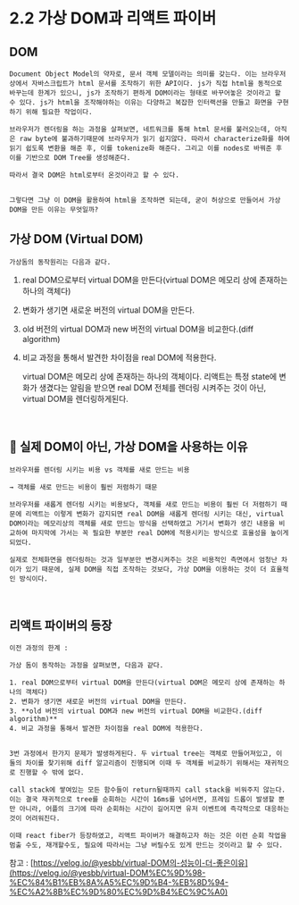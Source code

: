 # 2.2 가상 DOM과 리액트 파이버

## DOM

    Document Object Model의 약자로, 문서 객체 모델이라는 의미를 갖는다. 이는 브라우저 상에서 자바스크립트가 html 문서를 조작하기 위한 API이다. js가 직접 html을 동적으로 바꾸는데 한계가 있으니, js가 조작하기 편하게 DOM이라는 형태로 바꾸어놓은 것이라고 할 수 있다. js가 html을 조작해야하는 이유는 다양하고 복잡한 인터랙션을 만들고 화면을 구현하기 위해 필요한 작업이다.

    브라우저가 렌더링을 하는 과정을 살펴보면, 네트워크를 통해 html 문서를 불러오는데, 아직은 raw byte에 불과하기때문에 브라우저가 읽기 쉽지않다. 따라서 characterize화를 하여 읽기 쉽도록 변환을 해준 후, 이를 tokenize화 해준다. 그리고 이를 nodes로 바꿔준 후 이를 기반으로 DOM Tree를 생성해준다.

    따라서 결국 DOM은 html로부터 온것이라고 할 수 있다.


    그렇다면 그냥 이 DOM을 활용하여 html을 조작하면 되는데, 굳이 허상으로 만들어서 가상 DOM을 만든 이유는 무엇일까?

## 가상 DOM (Virtual DOM)

    가상돔의 동작원리는 다음과 같다.

1. real DOM으로부터 virtual DOM을 만든다(virtual DOM은 메모리 상에 존재하는 하나의 객체다)
2. 변화가 생기면 새로운 버전의 virtual DOM을 만든다.
3. old 버전의 virtual DOM과 new 버전의 virtual DOM을 비교한다.(diff algorithm)
4. 비교 과정을 통해서 발견한 차이점을 real DOM에 적용한다.

   virtual DOM은 메모리 상에 존재하는 하나의 객체이다. 리액트는 특정 state에 변화가 생겼다는 알림을 받으면 real DOM 전체를 렌더링 시켜주는 것이 아닌, virtual DOM을 렌더링하게된다.

</br>

## 📌 실제 DOM이 아닌, 가상 DOM을 사용하는 이유

    브라우저를 렌더링 시키는 비용 vs 객체를 새로 만드는 비용

    → 객체를 새로 만드는 비용이 훨씬 저렴하기 때문

    브라우저를 새롭게 렌더링 시키는 비용보다, 객체를 새로 만드는 비용이 훨씬 더 저렴하기 때문에 리액트는 이렇게 변화가 감지되면 real DOM을 새롭게 렌더링 시키는 대신, virtual DOM이라는 메모리상의 객체를 새로 만드는 방식을 선택하였고 거기서 변화가 생긴 내용을 비교하여 마지막에 가서는 꼭 필요한 부분만 real DOM에 적용시키는 방식으로 효율성을 높이게 되었다.

    실제로 전체화면을 렌더링하는 것과 일부분만 변경시켜주는 것은 비용적인 측면에서 엄청난 차이가 있기 때문에, 실제 DOM을 직접 조작하는 것보다, 가상 DOM을 이용하는 것이 더 효율적인 방식이다.

</br>

## 리액트 파이버의 등장

    이전 과정의 한계 :

    가상 돔이 동작하는 과정을 살펴보면, 다음과 같다.

    1. real DOM으로부터 virtual DOM을 만든다(virtual DOM은 메모리 상에 존재하는 하나의 객체다)
    2. 변화가 생기면 새로운 버전의 virtual DOM을 만든다.
    3. **old 버전의 virtual DOM과 new 버전의 virtual DOM을 비교한다.(diff algorithm)**
    4. 비교 과정을 통해서 발견한 차이점을 real DOM에 적용한다.


    3번 과정에서 한가지 문제가 발생하게된다. 두 virtual tree는 객체로 만들어져있고, 이 둘의 차이를 찾기위해 diff 알고리즘이 진행되며 이때 두 객체를 비교하기 위해서는 재귀적으로 진행할 수 밖에 없다.

    call stack에 쌓여있는 모든 함수들이 return될때까지 call stack을 비워주지 않는다. 이는 결국 재귀적으로 tree를 순회하는 시간이 16ms를 넘어서면, 프레임 드롭이 발생할 뿐만 아니라, 어플의 크기에 따라 순회하는 시간이 길어지면 유저 이벤트에 즉각적으로 대응하는 것이 어려워진다.

    이때 react fiber가 등장하였고, 리액트 파이버가 해결하고자 하는 것은 이런 순회 작업을 멈출 수도, 재개할수도, 필요에 따라서는 그냥 버릴수도 있게 만드는 것이라고 할 수 있다.

참고 : [https://velog.io/@yesbb/virtual-DOM의-성능이-더-좋은이유](https://velog.io/@yesbb/virtual-DOM%EC%9D%98-%EC%84%B1%EB%8A%A5%EC%9D%B4-%EB%8D%94-%EC%A2%8B%EC%9D%80%EC%9D%B4%EC%9C%A0)

</br>
